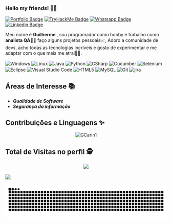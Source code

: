 ### Hello my friends! 🙋‍♂️

[![Portfolio Badge](https://img.shields.io/badge/Developer-Portifólio-black)](https://github.com/GCarin1)
[![TryHackMe Badge](https://img.shields.io/badge/-TryHackMe-black)](https://tryhackme.com/p/virtualInsanity)
[![Whatsapp Badge](https://img.shields.io/badge/-WhatsApp-6633cc?style=flat-square&logo=Whatsapp&logoColor=white&color=black&link=https://whats.link/eduardojose)](https://api.whatsapp.com/send?phone=5511945638021&text=Ol%C3%A1,%20Guilherme!)
[![Linkedin Badge](https://img.shields.io/badge/-Gmail-red?style=flat-square&logo=Gmail&logoColor=white&link=mailto:carinigcontact@gmail.com)](mailto:carinigcontact@gmail.com)


Meu nome é <strong>Guilherme </strong>, sou programador como hobby e trabalho como <strong>analista QA</strong>👨‍💻 faço alguns projetos pessoais📈, Adoro a comunidade de devs, acho todas as tecnologias incríveis e gosto de experimentar e me adaptar com o que mais me atrai👨‍💻.


<img align="center" alt="Windows" height="30" width="40" src="https://github.com/tomchen/stack-icons/blob/master/logos/microsoft-windows.svg">
<img align="center" alt="Linux" height="30" width="40" src="https://github.com/tomchen/stack-icons/blob/master/logos/linux-tux.svg">
<img align="center" alt="Java" height="30" width="40" src="https://github.com/tomchen/stack-icons/blob/master/logos/java.svg">
<img align="center" alt="Python" height="30" width="40" src="https://github.com/tomchen/stack-icons/blob/master/logos/python.svg">
<img align="center" alt="CSharp" height="30" width="40" src="https://github.com/tomchen/stack-icons/blob/master/logos/c-sharp.svg">
<img align="center" alt="Cucumber" height="30" width="40" src="https://github.com/tomchen/stack-icons/blob/master/logos/cucumber.svg">
<img align="center" alt="Selenium" height="30" width="40" src="https://github.com/tomchen/stack-icons/blob/master/logos/selenium.svg">
<img align="center" alt="Eclipse" height="30" width="40" src="https://github.com/tomchen/stack-icons/blob/master/logos/eclipse.svg">
<img align="center" alt="Visual Studio Code" height="30" width="40" src="https://github.com/tomchen/stack-icons/blob/master/logos/visual-studio-code.svg">
<img align="center" alt="HTML5" height="30" width="40" src="https://github.com/tomchen/stack-icons/blob/master/logos/html-5.svg">
<img align="center" alt="MySQL" height="30" width="40" src="https://github.com/tomchen/stack-icons/blob/master/logos/mysql.svg">
<img align="center" alt="Git" height="30" width="40" src="https://github.com/tomchen/stack-icons/blob/master/logos/git-icon.svg">
<img align="center" alt="jira" height="30" width="40" src="https://github.com/tomchen/stack-icons/blob/master/logos/jira.svg">

## **Áreas de Interesse 📚**


* ***Qualidade de Software***
* ***Segurança da informação***


## **Contribuições e Linguagens ✨**
<dl align="center">
  <img height="190px" alt="GCarin1" src="https://github-readme-streak-stats.herokuapp.com/?user=GCarin1&hide_border=true&theme=dark" />
</dl>



## Total de Visitas no perfil :detective: <br>
 <p align="center"> 
   <img alingn="center" src="https://profile-counter.glitch.me/GCarin1/count.svg" />
 </p>
  
 
<div> 
  <a href="https://www.linkedin.com/in/guilherme-carini/" target="_blank"><img src="https://img.shields.io/badge/-LinkedIn-%230077B5?style=for-the-badge&logo=linkedin&logoColor=white" target="_blank"></a> 
 
  ![Snake animation](https://github.com/Vkin-7/Vkin-7/blob/output/github-contribution-grid-snake.svg)
 
</div>

